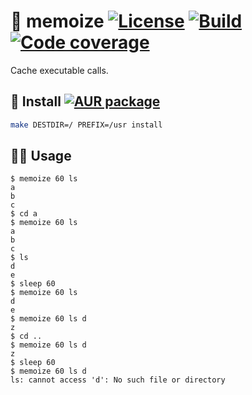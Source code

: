 :floppy_disk: memoize
[![License](https://img.shields.io/github/license/aureooms/memoize.svg?style=flat)](https://raw.githubusercontent.com/aureooms/memoize/main/LICENSE)
[![Build](https://img.shields.io/travis/aureooms/memoize/main.svg)](https://travis-ci.org/aureooms/memoize/branches)
[![Code coverage](https://img.shields.io/codecov/c/github/aureooms/memoize.svg)](https://codecov.io/gh/aureooms/memoize)
==

Cache executable calls.

## :minidisc: Install [![AUR package](https://img.shields.io/aur/version/memoize)](https://aur.archlinux.org/packages/memoize)

```sh
make DESTDIR=/ PREFIX=/usr install
```

## :woman_astronaut: Usage

```shell
$ memoize 60 ls
a
b
c
$ cd a
$ memoize 60 ls
a
b
c
$ ls
d
e
$ sleep 60
$ memoize 60 ls
d
e
$ memoize 60 ls d
z
$ cd ..
$ memoize 60 ls d
z
$ sleep 60
$ memoize 60 ls d
ls: cannot access 'd': No such file or directory
```
